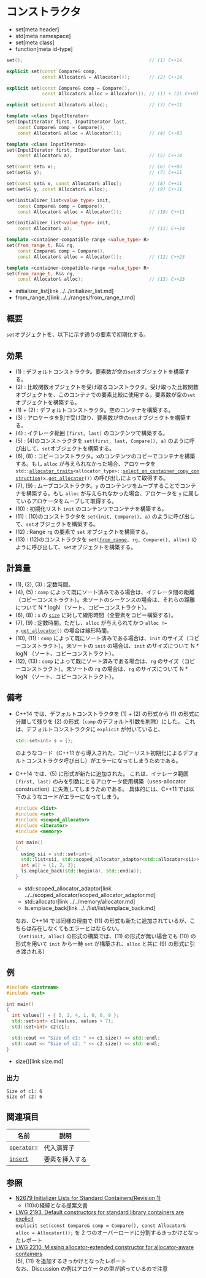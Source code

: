 # コンストラクタ
* set[meta header]
* std[meta namespace]
* set[meta class]
* function[meta id-type]

```cpp
set();                                              // (1) C++14

explicit set(const Compare& comp,
             const Allocator& = Allocator());       // (2) C++14

explicit set(const Compare& comp = Compare(),
             const Allocator& alloc = Allocator()); // (1) + (2) C++03

explicit set(const Allocator& alloc);               // (3) C++11

template <class InputIterator>
set(InputIterator first, InputIterator last,
    const Compare& comp = Compare(),
    const Allocator& alloc = Allocator());          // (4) C++03

template <class InputIterato>
set(InputIterator first, InputIterator last,
    const Allocator& a);                            // (5) C++14

set(const set& x);                                  // (6) C++03
set(set&& y);                                       // (7) C++11

set(const set& x, const Allocator& alloc);          // (8) C++11
set(set&& y, const Allocator& alloc);               // (9) C++11

set(initializer_list<value_type> init,
    const Compare& comp = Compare(),
    const Allocator& alloc = Allocator());          // (10) C++11

set(initializer_list<value_type> init,
    const Allocator& a);                            // (11) C++14

template <container-compatible-range <value_type> R>
set(from_range_t, R&& rg,
    const Compare& comp = Compare(),
    const Allocator& alloc = Allocator());          // (12) C++23

template <container-compatible-range <value_type> R>
set(from_range_t, R&& rg,
    const Allocator& alloc);                        // (13) C++23
```
* initializer_list[link ../../initializer_list.md]
* from_range_t[link ../../ranges/from_range_t.md]


## 概要
`set`オブジェクトを、以下に示す通りの要素で初期化する。


## 効果
- (1) : デフォルトコンストラクタ。要素数が空の`set`オブジェクトを構築する。
- (2) : 比較関数オブジェクトを受け取るコンストラクタ。受け取った比較関数オブジェクトを、このコンテナでの要素比較に使用する。要素数が空の`set`オブジェクトを構築する。
- (1) + (2) : デフォルトコンストラクタ。空のコンテナを構築する。
- (3) : アロケータを別で受け取り、要素数が空の`set`オブジェクトを構築する。
- (4) : イテレータ範囲 `[first, last)` のコンテンツで構築する。
- (5) : (4)のコンストラクタを `set(first, last, Compare(), a)` のように呼び出して、`set`オブジェクトを構築する。
- (6), (8) : コピーコンストラクタ。`x`のコンテンツのコピーでコンテナを構築する。もし `alloc` が与えられなかった場合、アロケータを `std::`[`allocator_traits`](../../memory/allocator_traits.md)`<allocator_type>::`[`select_on_container_copy_construction`](../../memory/allocator_traits/select_on_container_copy_construction.md)`(x.`[`get_allocator`](get_allocator.md)`())` の呼び出しによって取得する。
- (7), (9) : ムーブコンストラクタ。`y` のコンテンツをムーブすることでコンテナを構築する。もし `alloc` が与えられなかった場合、アロケータを `y` に属しているアロケータをムーブして取得する。
- (10) : 初期化リスト `init` のコンテンツでコンテナを構築する。
- (11) : (10)のコンストラクタを `set(init, Compare(), a)` のように呼び出して、`set`オブジェクトを構築する。
- (12) : Range `rg` の要素で `set` オブジェクトを構築する。
- (13) : (12)のコンストラクタを `set(`[`from_range`](../../ranges/from_range_t.md)`, rg, Compare(), alloc)` のように呼び出して、`set`オブジェクトを構築する。


## 計算量
- (1), (2), (3) : 定数時間。
- (4), (5) : `comp` によって既にソート済みである場合は、イテレータ間の距離（コピーコンストラクト）。未ソートのシーケンスの場合は、それらの距離について N * logN （ソート、コピーコンストラクト）。
- (6), (8) : `x` の [`size`](size.md) に対して線形時間（全要素をコピー構築する）。
- (7), (9) : 定数時間。ただし、`alloc` が与えられてかつ `alloc != y.`[`get_allocator`](get_allocator.md)`()` の場合は線形時間。
- (10), (11) : `comp` によって既にソート済みである場合は、`init` のサイズ（コピーコンストラクト）。未ソートの `init` の場合は、`init` のサイズについて N * logN （ソート、コピーコンストラクト）。
- (12), (13) : `comp` によって既にソート済みである場合は、`rg` のサイズ（コピーコンストラクト）。未ソートの `rg` の場合は、`rg` のサイズについて N * logN （ソート、コピーコンストラクト）。


## 備考
- C++14 では、デフォルトコンストラクタを (1) + (2) の形式から (1) の形式に分離して残りを (2) の形式（`comp` のデフォルト引数を削除）にした。
    これは、デフォルトコンストラクタに `explicit` が付いていると、

    ```cpp
    std::set<int> s = {};
    ```

    のようなコード（C++11 から導入された、コピーリスト初期化によるデフォルトコンストラクタ呼び出し）がエラーになってしまうためである。

- C++14 では、(5) に形式が新たに追加された。
    これは、イテレータ範囲 `[first, last)` のみを引数にとるアロケータ使用構築（uses-allocator construction）に失敗してしまうためである。
    具体的には、C++11 では以下のようなコードがエラーになってしまう。

    ```cpp example
    #include <list>
    #include <set>
    #include <scoped_allocator>
    #include <iterator>
    #include <memory>

    int main()
    {
      using sii = std::set<int>;
      std::list<sii, std::scoped_allocator_adaptor<std::allocator<sii>>> ls;
      int a[] = {1, 2, 3};
      ls.emplace_back(std::begin(a), std::end(a));
    }
    ```
    * std::scoped_allocator_adaptor[link ../../scoped_allocator/scoped_allocator_adaptor.md]
    * std::allocator[link ../../memory/allocator.md]
    * ls.emplace_back[link ../../list/list/emplace_back.md]

    なお、C++14 では同様の理由で (11) の形式も新たに追加されているが、こちらは存在しなくてもエラーとはならない。  
    （`set(init, alloc)` の形式の構築では、(11) の形式が無い場合でも (10) の形式を用いて `init` から一時 `set` が構築され、`alloc` と共に (9) の形式に引き渡される）


## 例
```cpp example
#include <iostream>
#include <set>

int main()
{
  int values[] = { 5, 2, 4, 1, 0, 0, 9 };
  std::set<int> c1(values, values + 7);
  std::set<int> c2(c1);

  std::cout << "Size of c1: " << c1.size() << std::endl;
  std::cout << "Size of c2: " << c2.size() << std::endl;
}
```
* size()[link size.md]

### 出力
```
Size of c1: 6
Size of c2: 6
```

## 関連項目

| 名前                          | 説明           |
|-------------------------------|----------------|
| [`operator=`](op_assign.md) | 代入演算子     |
| [`insert`](insert.md)       | 要素を挿入する |


## 参照
- [N2679 Initializer Lists for Standard Containers(Revision 1)](http://www.open-std.org/jtc1/sc22/wg21/docs/papers/2008/n2679.pdf)
    - (10)の経緯となる提案文書
- [LWG 2193. Default constructors for standard library containers are explicit](http://cplusplus.github.io/LWG/lwg-defects.html#2193)  
	`explicit set(const Compare& comp = Compare(), const Allocator& alloc = Allocator());` を 2 つのオーバーロードに分割するきっかけとなったレポート
- [LWG 2210. Missing allocator-extended constructor for allocator-aware containers](http://cplusplus.github.io/LWG/lwg-defects.html#2210)  
    (5), (11) を追加するきっかけとなったレポート  
    なお、Discussion の例はアロケータの型が誤っているので注意

